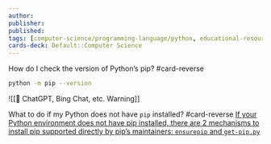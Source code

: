```yaml
---
author: 
publisher: 
published: 
tags: [computer-science/programming-language/python, educational-resource/python, study-note] 
cards-deck: Default::Computer Science
---
```


How do I check the version of Python’s pip? #card-reverse 
```bash session
python -m pip --version
```

![[🤖 ChatGPT, Bing Chat, etc. Warning]]

What to do if my Python does not have `pip` installed? #card-reverse 
[If your Python environment does not have pip installed, there are 2 mechanisms to install pip supported directly by pip’s maintainers: `ensurepip` and `get-pip.py`](https://pip.pypa.io/en/stable/installation.html)

